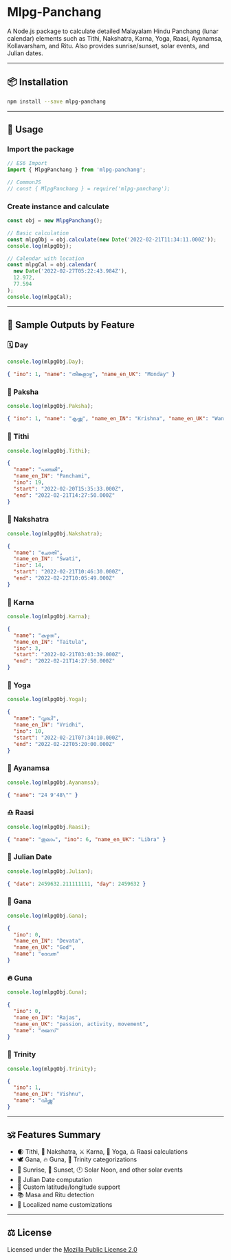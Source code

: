 # Mlpg-Panchang

A Node.js package to calculate detailed Malayalam Hindu Panchang (lunar calendar) elements such as Tithi, Nakshatra, Karna, Yoga, Raasi, Ayanamsa, Kollavarsham, and Ritu. Also provides sunrise/sunset, solar events, and Julian dates.

---

## 📦 Installation

```bash
npm install --save mlpg-panchang
```

---

## 🔌 Usage

### Import the package

```js
// ES6 Import
import { MlpgPanchang } from 'mlpg-panchang';

// CommonJS
// const { MlpgPanchang } = require('mlpg-panchang');
```

### Create instance and calculate

```js
const obj = new MlpgPanchang();

// Basic calculation
const mlpgObj = obj.calculate(new Date('2022-02-21T11:34:11.000Z'));
console.log(mlpgObj);

// Calendar with location
const mlpgCal = obj.calendar(
  new Date('2022-02-27T05:22:43.984Z'),
  12.972,
  77.594
);
console.log(mlpgCal);
```

---

## 📑 Sample Outputs by Feature

### 🗓️ Day
```js
console.log(mlpgObj.Day);
```
```json
{ "ino": 1, "name": "തിങ്കളാഴ്ച", "name_en_UK": "Monday" }
```

### 🌙 Paksha
```js
console.log(mlpgObj.Paksha);
```
```json
{ "ino": 1, "name": "കൃഷ്ണ", "name_en_IN": "Krishna", "name_en_UK": "Waning Moon" }
```

### 📆 Tithi
```js
console.log(mlpgObj.Tithi);
```
```json
{
  "name": "പഞ്ചമി",
  "name_en_IN": "Panchami",
  "ino": 19,
  "start": "2022-02-20T15:35:33.000Z",
  "end": "2022-02-21T14:27:50.000Z"
}
```

### 🌟 Nakshatra
```js
console.log(mlpgObj.Nakshatra);
```
```json
{
  "name": "ചോതി",
  "name_en_IN": "Swati",
  "ino": 14,
  "start": "2022-02-21T10:46:30.000Z",
  "end": "2022-02-22T10:05:49.000Z"
}
```

### 🔪 Karna
```js
console.log(mlpgObj.Karna);
```
```json
{
  "name": "കഴുത",
  "name_en_IN": "Taitula",
  "ino": 3,
  "start": "2022-02-21T03:03:39.000Z",
  "end": "2022-02-21T14:27:50.000Z"
}
```

### 🧘 Yoga
```js
console.log(mlpgObj.Yoga);
```
```json
{
  "name": "വൃദ്ധി",
  "name_en_IN": "Vridhi",
  "ino": 10,
  "start": "2022-02-21T07:34:10.000Z",
  "end": "2022-02-22T05:20:00.000Z"
}
```

### 📐 Ayanamsa
```js
console.log(mlpgObj.Ayanamsa);
```
```json
{ "name": "24 9'48\"" }
```

### ♎ Raasi
```js
console.log(mlpgObj.Raasi);
```
```json
{ "name": "തുലാം", "ino": 6, "name_en_UK": "Libra" }
```

### 📅 Julian Date
```js
console.log(mlpgObj.Julian);
```
```json
{ "date": 2459632.211111111, "day": 2459632 }
```

### 🧬 Gana
```js
console.log(mlpgObj.Gana);
```
```json
{
  "ino": 0,
  "name_en_IN": "Devata",
  "name_en_UK": "God",
  "name": "ദേവത"
}
```

### 🔥 Guna
```js
console.log(mlpgObj.Guna);
```
```json
{
  "ino": 0,
  "name_en_IN": "Rajas",
  "name_en_UK": "passion, activity, movement",
  "name": "രജസ്"
}
```

### 🔱 Trinity
```js
console.log(mlpgObj.Trinity);
```
```json
{
  "ino": 1,
  "name_en_IN": "Vishnu",
  "name": "വിഷ്ണു"
}
```

---

## 🕉️ Features Summary

- 🌒 Tithi, 🌌 Nakshatra, ⚔️ Karna, 🧘 Yoga, ♎ Raasi calculations
- 🕊️ Gana, 🔥 Guna, 🔱 Trinity categorizations
- 🌄 Sunrise, 🌇 Sunset, 🕛 Solar Noon, and other solar events
- 📅 Julian Date computation
- 📍 Custom latitude/longitude support
- 📚 Masa and Ritu detection
- 📝 Localized name customizations

---

## ⚖️ License

Licensed under the [Mozilla Public License 2.0](https://www.mozilla.org/en-US/MPL/2.0/)
